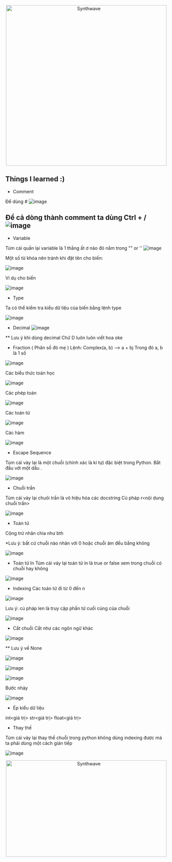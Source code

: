 <p align="center"><img src="https://user-images.githubusercontent.com/96612345/193207073-29e843f4-b0f9-47e0-bf96-ce0720f34ac1.gif" alt="Synthwave" height="500" width="500"></p>

Things I learned :)
------------------------------------------------------------------------------------------------------------------
- Comment

Để dùng #
![image](https://user-images.githubusercontent.com/96612345/193202975-851313cf-935d-4900-8819-10e7f5d4a33a.png)

Để cả dòng thành comment ta dùng Ctrl + /
![image](https://user-images.githubusercontent.com/96612345/193203934-33da177b-fcc8-4f11-8679-57d0757c6c14.png)
------------------------------------------------------------------------------------------------------------------
- Variable

Túm cái quần lại variable là 1 thằng ất ơ nào đó nằm trong "" or ''
![image](https://user-images.githubusercontent.com/96612345/193204644-f4c970fe-7641-4325-a48c-b2f9a11126c8.png)


  Một số từ khóa nên tránh khi đặt tên cho biến:
  
![image](https://user-images.githubusercontent.com/96612345/193204831-44dbb051-847b-49fb-a9c3-7bb8971e42df.png)

Ví dụ cho biến

![image](https://user-images.githubusercontent.com/96612345/193205213-1d3ac20f-f1fa-441f-bf46-cf2817d36cbe.png)

- Type

Ta có thể kiểm tra kiểu dữ liệu của biến bằng lệnh type

![image](https://user-images.githubusercontent.com/96612345/193205788-488c28c5-43a7-42fa-b3c6-59fb82b1f1b9.png)


+ Decimal
![image](https://user-images.githubusercontent.com/96612345/193206814-9b3f850d-7df9-4c89-8673-9ce87552c28e.png)

** Lưu ý khi dùng decimal Chữ D luôn luôn viết hoa oke

+ Fraction ( Phân số đó mẹ )
Lệnh: Complex(a, b) --> a + bj
Trong đó a, b là 1 số 

![image](https://user-images.githubusercontent.com/96612345/193208183-da6f961c-6b44-4e2f-b502-01f953331335.png)

Các biểu thức toán học

![image](https://user-images.githubusercontent.com/96612345/193208642-90bb72c2-dedd-48e0-a8d7-fc9f25668805.png)

Các phép toán 

![image](https://user-images.githubusercontent.com/96612345/193208952-b0d24d5b-14b2-4fa1-b482-74f22c4cf3dc.png)


Các toán từ

![image](https://user-images.githubusercontent.com/96612345/193209117-f5b4e2d7-4c02-4702-bdfb-fcd7a83f3f62.png)

Các hàm 

![image](https://user-images.githubusercontent.com/96612345/193209297-da1f5195-e5f8-45b7-8945-696021d1cd16.png)


- Escape Sequence

Túm cái váy lại  là một chuỗi (chính xác là kí tự) đặc biệt trong Python. Bắt đầu với một dấu \.

![image](https://user-images.githubusercontent.com/96612345/193412982-604041d8-eea1-4115-b049-b86a47588908.png)


- Chuỗi trần

Túm cái váy lại chuôi trần là vô hiệu hóa các docstring
    Cú pháp r<nội dung chuỗi trần>
    
![image](https://user-images.githubusercontent.com/96612345/194200518-b754c826-b0ad-47f3-b2bd-1b85072c8ba0.png)


- Toán tử

Cộng trừ nhân chia như bth


*Lưu ý: bất cứ chuỗi nào nhân với 0 hoặc chuỗi âm đều bằng không

![image](https://user-images.githubusercontent.com/96612345/194200779-0acb1ae0-c8d1-4220-a2ef-c158586a5edd.png)



- Toán tử In
Túm cái váy lại toán tử in là true or false xem trong chuỗi có chuỗi hay không

![image](https://user-images.githubusercontent.com/96612345/194201052-07a6b70b-afb8-4686-b2c0-4ff18a44dd37.png)


- Indexing
Các toán tử đi từ 0 đến n

![image](https://user-images.githubusercontent.com/96612345/194201253-eecd089d-a4c1-4432-91db-3cb15c7d1a17.png)

Lưu ý: cú pháp len là truy cập phần tử cuối củng của chuỗi

![image](https://user-images.githubusercontent.com/96612345/194201439-0dcd66d2-10bb-406e-ba06-63d9812a37ff.png)


- Cắt chuỗi
Cắt như các ngôn ngữ khác

![image](https://user-images.githubusercontent.com/96612345/194201574-d39335bc-1323-4cf3-8a3d-c54710d2c7be.png)

** Lưu ý về None

![image](https://user-images.githubusercontent.com/96612345/194201745-30845fac-2e16-4f78-9464-fb00a63c339e.png)

![image](https://user-images.githubusercontent.com/96612345/194201832-cf86723a-eba2-4f9a-8bd5-0484cbbede01.png)

![image](https://user-images.githubusercontent.com/96612345/194201881-cba6740a-dc6d-4d26-8c2c-0b332502dc2a.png)

Bước nhảy

![image](https://user-images.githubusercontent.com/96612345/194202113-a7b00f36-7e50-4aa9-b42d-858d6909dea8.png)

- Ép kiểu dữ liệu

int<giá trị>
str<giá trị>
float<giá trị>

- Thay thế

Túm cái váy lại thay thế chuỗi trong python không dùng indexing được mà ta phải dùng một cách gián tiếp

![image](https://user-images.githubusercontent.com/96612345/194202559-263ee9dc-0436-46c1-81a1-666c2eff7fda.png)



















<p align="center"><img src="https://thumbs.gfycat.com/GoodnaturedFondGaur-size_restricted.gif" alt="Synthwave" height="300" width="500"></p>
